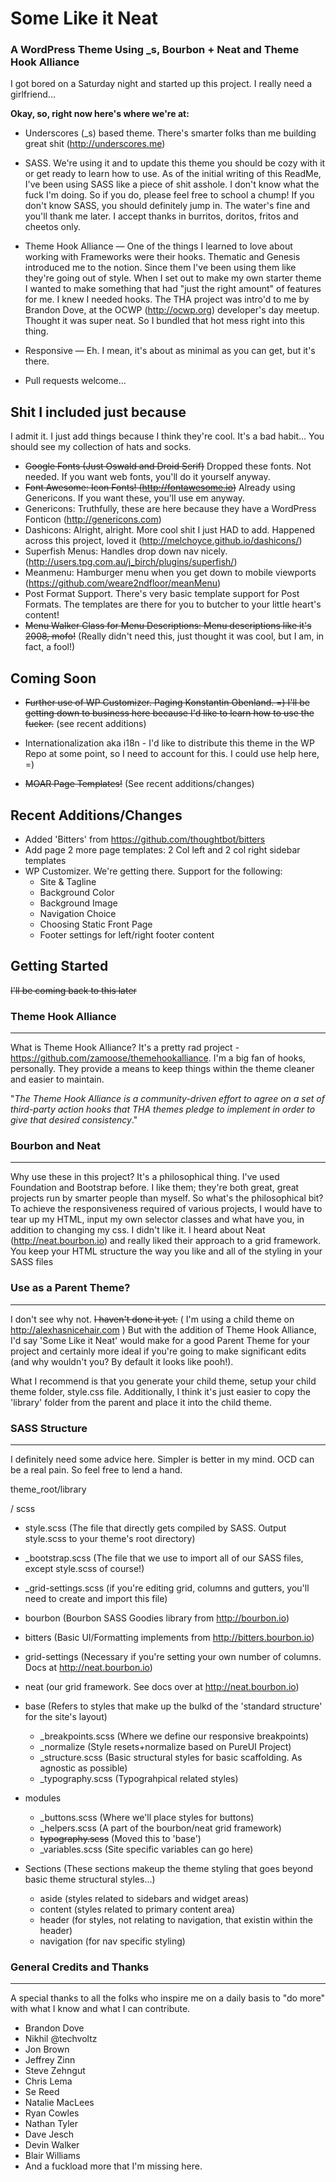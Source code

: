 # Some Like it Neat

### A WordPress Theme Using _s, Bourbon + Neat and Theme Hook Alliance


I got bored on a Saturday night and started up this project. I really need a girlfriend...

**Okay, so, right now here's where we're at:**

* Underscores (_s) based theme. There's smarter folks than me building great shit (http://underscores.me)  

* SASS. We're using it and to update this theme you should be cozy with it or get ready to learn how to use. As of the initial writing of this ReadMe, I've been using SASS like a piece of shit asshole. I don't know what the fuck I'm doing. So if you do, please feel free to school a chump! If you don't know SASS, you should definitely jump in. The water's fine and you'll thank me later. I accept thanks in burritos, doritos, fritos and cheetos only.

* Theme Hook Alliance — One of the things I learned to love about working with Frameworks were their hooks. Thematic and Genesis introduced me to the notion. Since them I've been using them like they're going out of style. When I set out to make my own starter theme I wanted to make something that had "just the right amount" of features for me. I knew I needed hooks. The THA project was intro'd to me by Brandon Dove, at the OCWP (http://ocwp.org) developer's day meetup. Thought it was super neat. So I bundled that hot mess right into this thing.

* Responsive — Eh. I mean, it's about as minimal as you can get, but it's there.

* Pull requests welcome...

Shit I included just because
---------------
I admit it. I just add things because I think they're cool. It's a bad habit... You should see my collection of hats and socks. 

* ~~Google Fonts (Just Oswald and Droid Serif)~~ Dropped these fonts. Not needed. If you want web fonts, you'll do it yourself anyway.
* ~~Font Awesome: Icon Fonts! (http://fontawesome.io)~~ Already using Genericons. If you want these, you'll use em anyway.
* Genericons: Truthfully, these are here because they have a WordPress Fonticon (http://genericons.com)  
* Dashicons: Alright, alright. More cool shit I just HAD to add. Happened across this project, loved it (http://melchoyce.github.io/dashicons/)
* Superfish Menus: Handles drop down nav nicely. (http://users.tpg.com.au/j_birch/plugins/superfish/)
* Meanmenu: Hamburger menu when you get down to mobile viewports (https://github.com/weare2ndfloor/meanMenu)
* Post Format Support. There's very basic template support for Post Formats. The templates are there for you to butcher to your little heart's content!
* ~~Menu Walker Class for Menu Descriptions: Menu descriptions like it's 2008, mofo!~~ (Really didn't need this, just thought it was cool, but I am, in fact, a fool!)

Coming Soon
---------------

* ~~Further use of WP Customizer. Paging Konstantin Obenland. =) I'll be getting down to business here because I'd like to learn how to use the fucker.~~ (see recent additions)


* Internationalization aka i18n - I'd like to distribute this theme in the WP Repo at some point, so I need to account for this. I could use help here, =)

* ~~MOAR Page Templates!~~ (See recent additions/changes)

Recent Additions/Changes
---------------
* Added 'Bitters' from https://github.com/thoughtbot/bitters
* Add page 2 more page templates: 2 Col left and 2 col right sidebar templates
* WP Customizer. We're getting there. Support for the following:  
  * Site & Tagline
  * Background Color
  * Background Image
  * Navigation Choice
  * Choosing Static Front Page
  * Footer settings for left/right footer content
 

Getting Started
---------------

~~I'll be coming back to this later~~

### Theme Hook Alliance
---------------

What is Theme Hook Alliance? It's a pretty rad project - https://github.com/zamoose/themehookalliance. I'm a big fan of hooks, personally. They provide a means to keep things within the theme cleaner and easier to maintain.

"_The Theme Hook Alliance is a community-driven effort to agree on a set of third-party action hooks that THA themes pledge to implement in order to give that desired consistency_."


### Bourbon and Neat
---------------
Why use these in this project? It's a philosophical thing. I've used Foundation and Bootstrap before. I like them; they're both great, great projects run by smarter people than myself. So what's the philosophical bit? To achieve the responsiveness required of various projects, I would have to tear up my HTML, input my own selector classes and what have you, in addition to changing my css. I didn't like it. I heard about Neat (http://neat.bourbon.io) and really liked their approach to a grid framework. You keep your HTML structure the way you like and all of the styling in your SASS files

### Use as a Parent Theme?
---------------
I don't see why not. ~~I haven't done it yet.~~ ( I'm using a child theme on http://alexhasnicehair.com ) But with the addition of Theme Hook Alliance, I'd say 'Some Like it Neat' would make for a good Parent Theme for your project and certainly more ideal if you're going to make significant edits (and why wouldn't you? By default it looks like pooh!).

What I recommend is that you generate your child theme, setup your child theme folder, style.css file. Additionally, I think it's just easier to copy the 'library' folder from the parent and place it into the child theme. 

### SASS Structure
---------------
I definitely need some advice here. Simpler is better in my mind. OCD can be a real pain. So feel free to lend a hand.

theme_root/library  

/ scss  

* style.scss (The file that directly gets compiled by SASS. Output style.scss to your theme's root directory)

- _bootstrap.scss (The file that we use to import all of our SASS files, except style.scss of course!)

- _grid-settings.scss (if you're editing grid, columns and gutters, you'll need to create and import this file) 


- bourbon  (Bourbon SASS Goodies library from http://bourbon.io) 

- bitters  (Basic UI/Formatting implements from http://bitters.bourbon.io) 

- grid-settings  (Necessary if you're setting your own number of columns. Docs at http://neat.bourbon.io)  

- neat  (our grid framework. See docs over at http://neat.bourbon.io) 

- base  (Refers to styles that make up the bulkd of the 'standard structure' for the site's layout)
  * _breakpoints.scss (Where we define our responsive breakpoints)  
  * _normalize (Style resets+normalize based on PureUI Project)  
  * _structure.scss (Basic structural styles for basic scaffolding. As agnostic as possible)  
  * _typography.scss  (Typograhpical related styles)  

- modules  
  * _buttons.scss  (Where we'll place styles for buttons)  
  * _helpers.scss  (A part of the bourbon/neat grid framework)  
  * ~~typography.scss~~  (Moved this to 'base')  
  * _variables.scss  (Site specific variables can go here)  
 
- Sections  (These sections makeup the theme styling that goes beyond basic theme structural styles...)  
  * aside  (styles related to sidebars and widget areas)  
  * content  (styles related to primary content area)  
  * header (for styles, not relating to navigation, that existin within the header)  
  * navigation  (for nav specific styling)  

### General Credits and Thanks
---------------
A special thanks to all the folks who inspire me on a daily basis to "do more" with what I know and what I can contribute.

* Brandon Dove
* Nikhil @techvoltz
* Jon Brown
* Jeffrey Zinn
* Steve Zehngut
* Chris Lema
* Se Reed
* Natalie MacLees
* Ryan Cowles
* Nathan Tyler
* Dave Jesch
* Devin Walker
* Blair Williams
* And a fuckload more that I'm missing here.
